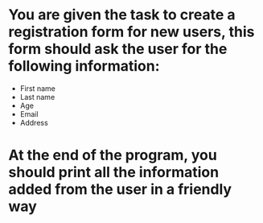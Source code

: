 # You are given the task to create a registration form for new users, this form should ask the user for the following information:

- First name
- Last name
- Age
- Email
- Address
# At the end of the program, you should print all the information added from the user in a friendly way

